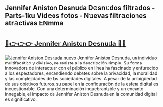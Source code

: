 ## Jennifer Aniston Desnuda D𝚎sn𝚞dos filtr𝚊dos - Parts-1ku Vid𝚎os f𝚘tos - N𝚞evas filtr𝚊ciones atr𝚊ctivas ENmma

# <h2><a href="http://mbcpdf.tromn.icu/?c=Jennifer+Aniston+Desnuda">🔗👉👉👉 Jennifer Aniston Desnuda 🔗🔗</a></h2>

[![Jennifer Aniston Desnuda nuevo](https://i.imgur.com/pEAQMta.gif)](http://mbcpdf.tromn.icu/?c=Jennifer+Aniston+Desnuda)
Jennifer Aniston Desnuda, un individuo multifacético y divisivo, se resiste a la descripción simple. Su forma innovadora de interactuar con el público en línea ha fascinado y enfurecido a los espectadores, encendiendo debates sobre la privacidad, la moralidad y las complejidades de las sociedades digitales. A pesar de la ambigüedad de sus objetivos futuros, su papel en la configuración de la esfera digital es incuestionable. Con una determinación inquebrantable y un encanto innegable, el impacto de Jennifer Aniston Desnuda en la comunidad digital es significativo.

